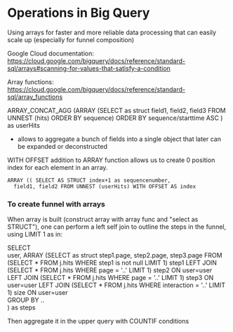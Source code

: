 # Operations in Big Query

Using arrays for faster and more reliable data processing that can easily scale up (especially for funnel composition)

Google Cloud documentation: https://cloud.google.com/bigquery/docs/reference/standard-sql/arrays#scanning-for-values-that-satisfy-a-condition

Array functions: https://cloud.google.com/bigquery/docs/reference/standard-sql/array_functions

ARRAY_CONCAT_AGG (ARRAY (SELECT as struct field1, field2, field3 FROM UNNEST (hits) ORDER BY sequence) ORDER BY sequence/starttime ASC ) as userHits
* allows to aggregate a bunch of fields into a single object that later can be expanded or deconstructed


WITH OFFSET addition to ARRAY function allows us to create 0 position index for each element in an array. 

    ARRAY (( SELECT AS STRUCT index+1 as sequencenumber,
      field1, field2 FROM UNNEST (userHits) WITH OFFSET AS index 

### To create funnel with arrays

When array is built (construct array with array func and "select as STRUCT"), one can perform a left self join to outline the steps in the funnel, using LIMIT 1 as in:

 SELECT  
   user,
   ARRAY (SELECT as struct
   step1.page,
   step2.page,
   step3.page
   FROM (SELECT * FROM j.hits WHERE step1 is not null LIMIT 1) step1
   LEFT JOIN (SELECT * FROM j.hits WHERE page = '..'  LIMIT 1) step2 ON user=user
   LEFT JOIN (SELECT * FROM j.hits WHERE page = '..'  LIMIT 1) step3 ON user=user 
   LEFT JOIN (SELECT * FROM j.hits WHERE interaction = '..'  LIMIT 1) size ON user=user  
   GROUP BY ..  
   ) as steps

Then aggregate it in the upper query with COUNTIF conditions
